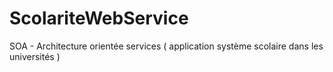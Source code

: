 # ScolariteWebService
SOA - Architecture orientée services ( application système scolaire dans les universités )
